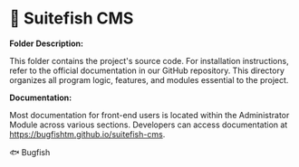 # 🐬 Suitefish CMS

**Folder Description:**  

This folder contains the project's source code. For installation instructions, refer to the official documentation in our GitHub repository. This directory organizes all program logic, features, and modules essential to the project.

**Documentation:**  

Most documentation for front-end users is located within the Administrator Module across various sections. Developers can access documentation at https://bugfishtm.github.io/suitefish-cms.

🐟 Bugfish

